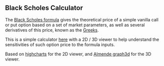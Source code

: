 ## Black Scholes Calculator ##

The [Black Scholes formula](http://en.wikipedia.org/wiki/Black%E2%80%93Scholes_model) gives the theoretical price of a simple vanilla call or put option based on a set of market parameters, as well as several derivatives of this price, known as the [Greeks](http://en.wikipedia.org/wiki/Greeks_(finance)).

This is a simple calculator [here](http://oscar6echo.github.io/BlackScholesCalculator/) with a 2D / 3D viewer to help understand the sensitivities of such option price to the formula inputs.

Based on [highcharts](http://www.highcharts.com/) for the 2D viewer, and [Almende graph3d](http://almende.github.io/chap-links-library/graph3d.html) for the 3D viewer.

